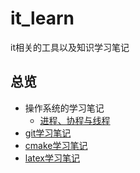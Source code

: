 # it_learn

it相关的工具以及知识学习笔记

## 总览

- 操作系统的学习笔记
  - [进程、协程与线程](./doc/note/operating%20system/%E8%BF%9B%E7%A8%8B%E3%80%81%E7%BA%BF%E7%A8%8B%E4%B8%8E%E5%8D%8F%E7%A8%8B.md)
- [git学习笔记](./doc/note/git学习笔记.md)
- [cmake学习笔记](./doc/note/cmake学习笔记.md)
- [latex学习笔记](./doc/note/latex%E5%85%AC%E5%BC%8F%E8%AF%AD%E6%B3%95.md)
